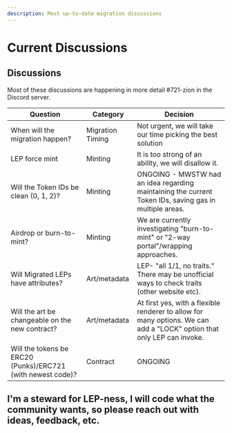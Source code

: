 ```yaml
---
description: Most up-to-date migration discussions
---
```


# Current Discussions

## Discussions

Most of these discussions are happening in more detail #721-zion in the Discord server.&#x20;

| Question                                                    | Category         | Decision                                                                                                               |
| ----------------------------------------------------------- | ---------------- | ---------------------------------------------------------------------------------------------------------------------- |
| When will the migration happen?                             | Migration Timing | Not urgent, we will take our time picking the best solution                                                            |
| LEP force mint                                              | Minting          | It is too strong of an ability, we will disallow it.                                                                   |
| Will the Token IDs be clean (0, 1, 2)?                      | Minting          | ONGOING - MWSTW had an idea regarding maintaining the current Token IDs, saving gas in multiple areas.                 |
| Airdrop or burn-to-mint?                                    | Minting          | We are currently investigating "burn-to-mint" or "2-way portal"/wrapping approaches.                                   |
| Will Migrated LEPs have attributes?                         | Art/metadata     | LEP- "all 1/1, no traits." There may be unofficial ways to check traits (other website etc).                           |
| Will the art be changeable on the new contract?             | Art/metadata     | At first yes, with a flexible renderer to allow for many options. We can add a "LOCK" option that only LEP can invoke. |
| Will the tokens be ERC20 (Punks)/ERC721 (with newest code)? | Contract         | ONGOING                                                                                                                |

## I'm a steward for LEP-ness, I will code what the community wants, so please reach out with ideas, feedback, etc.
